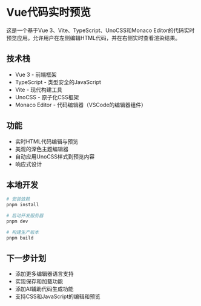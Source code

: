 # Vue代码实时预览

这是一个基于Vue 3、Vite、TypeScript、UnoCSS和Monaco Editor的代码实时预览应用。允许用户在左侧编辑HTML代码，并在右侧实时查看渲染结果。

## 技术栈

- Vue 3 - 前端框架
- TypeScript - 类型安全的JavaScript
- Vite - 现代构建工具
- UnoCSS - 原子化CSS框架
- Monaco Editor - 代码编辑器（VSCode的编辑器组件）

## 功能

- 实时HTML代码编辑与预览
- 美观的深色主题编辑器
- 自动应用UnoCSS样式到预览内容
- 响应式设计

## 本地开发

```bash
# 安装依赖
pnpm install

# 启动开发服务器
pnpm dev

# 构建生产版本
pnpm build
```

## 下一步计划

- 添加更多编辑器语言支持
- 实现保存和加载功能
- 添加AI辅助代码生成功能
- 支持CSS和JavaScript的编辑和预览
